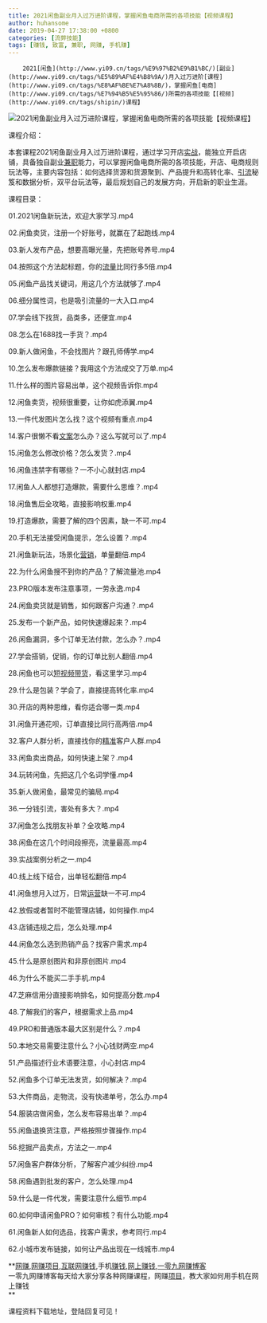```yaml
---
title: 2021闲鱼副业月入过万进阶课程，掌握闲鱼电商所需的各项技能【视频课程】
author: huhansome
date: 2019-04-27 17:38:00 +0800
categories: [流弊技能]
tags: [赚钱, 致富, 兼职, 网赚, 手机赚]
---
```



        2021[闲鱼](http://www.yi09.cn/tags/%E9%97%B2%E9%B1%BC/)[副业](http://www.yi09.cn/tags/%E5%89%AF%E4%B8%9A/)月入过万进阶[课程](http://www.yi09.cn/tags/%E8%AF%BE%E7%A8%8B/)，掌握闲鱼[电商](http://www.yi09.cn/tags/%E7%94%B5%E5%95%86/)所需的各项技能【[视频](http://www.yi09.cn/tags/shipin/)课程】

![2021闲鱼副业月入过万进阶课程，掌握闲鱼电商所需的各项技能【视频课程】](http://www.yi09.cn/zb_users/upload/2021/09/20210906103702163089582299194.jpeg)

课程介绍：

  

本套课程2021闲鱼副业月入过万进阶课程，通过学习开店[实战](http://www.yi09.cn/tags/%E5%AE%9E%E6%88%98/)，能独立开启店铺，具备独自副业[兼职](http://www.yi09.cn/tags/%E5%85%BC%E8%81%8C/)能力，可以掌握闲鱼电商所需的各项技能，开店、电商规则玩法等，主要内容包括：如何选择货源和货源聚到、产品提升和高转化率、[引流](http://www.yi09.cn/tags/%E5%BC%95%E6%B5%81/)秘笈和数据分析，双平台玩法等，最后规划自己的发展方向，开启新的职业生涯。

  

课程目录：

  

01.2021闲鱼新玩法，欢迎大家学习.mp4

  

02.闲鱼卖货，注册一个好账号，就赢在了起跑线.mp4

  

03.新人发布产品，想要高曝光量，先把账号养号.mp4

  

04.按照这个方法起标题，你的[流量](http://www.yi09.cn/tags/%E6%B5%81%E9%87%8F/)比同行多5倍.mp4

  

05.闲鱼产品找关键词，用这几个方法就够了.mp4

  

06.细分属性词，也是吸引流量的一大入口.mp4

  

07.学会线下找货，品类多，还便宜.mp4

  

08.怎么在1688找一手货？.mp4

  

09.新人做闲鱼，不会找图片？跟孔师傅学.mp4

  

10.怎么发布爆款链接？我用这个方法成交了万单.mp4

  

11.什么样的图片容易出单，这个视频告诉你.mp4

  

12.闲鱼卖货，视频很重要，让你如虎添翼.mp4

  

13.一件代发图片怎么找？这个视频有重点.mp4

  

14.客户很懒不看[文案](http://www.yi09.cn/tags/%E6%96%87%E6%A1%88/)怎么办？这么写就可以了.mp4

  

15.闲鱼怎么修改价格？怎么发货？.mp4

  

16.闲鱼违禁字有哪些？一不小心就封店.mp4

  

17.闲鱼人人都想打造爆款，需要什么思维？.mp4

  

18.闲鱼售后全攻略，直接影响权重.mp4

  

19.打造爆款，需要了解的四个因素，缺一不可.mp4

  

20.手机无法接受闲鱼提示，怎么设置？.mp4

  

21.闲鱼新玩法，场景化[营销](http://www.yi09.cn/tags/%E8%90%A5%E9%94%80/)，单量翻倍.mp4

  

22.为什么闲鱼搜不到你的产品？了解流量池.mp4

  

23.PRO版本发布注意事项，一劳永逸.mp4

  

24.闲鱼卖货就是销售，如何跟客户沟通？.mp4

  

25.发布一个新产品，如何快速爆起来？.mp4

  

26.闲鱼漏洞，多个订单无法付款，怎么办？.mp4

  

27.学会搭销，促销，你的订单比别人翻倍.mp4

  

28.闲鱼也可以[短视频](http://www.yi09.cn/tags/%E7%9F%AD%E8%A7%86%E9%A2%91/)[带货](http://www.yi09.cn/tags/%E5%B8%A6%E8%B4%A7/)，看这里学习.mp4

  

29.什么是包装？学会了，直接提高转化率.mp4

  

30.开店的两种思维，看你适合哪一类.mp4

  

31.闲鱼开通花呗，订单直接比同行高两倍.mp4

  

32.客户人群分析，直接找你的[精准](http://www.yi09.cn/tags/%E7%B2%BE%E5%87%86/)客户人群.mp4

  

33.闲鱼卖出商品，如何快速上架？.mp4

  

34.玩转闲鱼，先把这几个名词学懂.mp4

  

35.新人做闲鱼，最常见的骗局.mp4

  

36.一分钱引流，害处有多大？.mp4

  

37.闲鱼怎么找朋友补单？全攻略.mp4

  

38.闲鱼在这几个时间段擦亮，流量最高.mp4

  

39.实战案例分析之一.mp4

  

40.线上线下结合，出单轻松翻倍.mp4

  

41.闲鱼想月入过万，日常[运营](http://www.yi09.cn/tags/%E8%BF%90%E8%90%A5/)缺一不可.mp4

  

42.放假或者暂时不能管理店铺，如何操作.mp4

  

43.店铺违规之后，怎么处理.mp4

  

44.闲鱼怎么选到热销产品？找客户需求.mp4

  

45.什么是原创图片和非原创图片.mp4

  

46.为什么不能买二手手机.mp4

  

47.芝麻信用分直接影响排名，如何提高分数.mp4

  

48.了解我们的客户，根据需求上品.mp4

  

49.PRO和普通版本最大区别是什么？.mp4

  

50.本地交易需要注意什么？小心钱财两空.mp4

  

51.产品描述行业术语要注意，小心封店.mp4

  

52.闲鱼多个订单无法发货，如何解决？.mp4

  

53.大件商品，走物流，没有快递单号，怎么办.mp4

  

54.服装店做闲鱼，怎么发布容易出单？.mp4

  

55.闲鱼退换货注意，严格按照步骤操作.mp4

  

56.挖掘产品卖点，方法之一.mp4

  

57.闲鱼客户群体分析，了解客户减少纠纷.mp4

  

58.闲鱼遇到批发的客户，怎么处理.mp4

  

59.什么是一件代发，需要注意什么细节.mp4

  

60.如何申请闲鱼PRO？如何审核？有什么功能.mp4

  

61.闲鱼新人如何选品，找客户需求，参考同行.mp4

  

62.小城市发布链接，如何让产品出现在一线城市.mp4

  

**[网赚](http://www.yi09.cn/tags/%E7%BD%91%E8%B5%9A/),[网赚项目](http://www.yi09.cn/tags/%E7%BD%91%E8%B5%9A%E9%A1%B9%E7%9B%AE/),[互联网赚钱](http://www.yi09.cn/tags/%E4%BA%92%E8%81%94%E7%BD%91%E8%B5%9A%E9%92%B1/),手机[赚钱](http://www.yi09.cn/tags/%E8%B5%9A%E9%92%B1/),[网上赚钱](http://www.yi09.cn/tags/%E7%BD%91%E4%B8%8A%E8%B5%9A%E9%92%B1/),[一零九网赚博客](http://www.yi09.cn/tags/%E4%B8%80%E9%9B%B6%E4%B9%9D%E7%BD%91%E8%B5%9A%E5%8D%9A%E5%AE%A2/)  
一零九网赚博客每天给大家分享各种网赚课程，网赚[项目](http://www.yi09.cn/tags/%E9%A1%B9%E7%9B%AE/)，教大家如何用手机在网上赚钱  
**  
  
  

课程资料下载地址，登陆回复可见！

